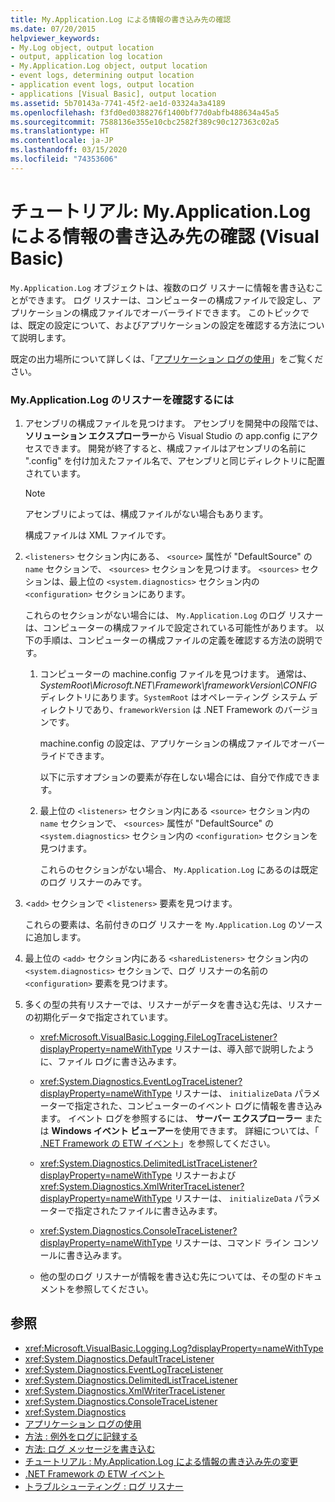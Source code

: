 ```yaml
---
title: My.Application.Log による情報の書き込み先の確認
ms.date: 07/20/2015
helpviewer_keywords:
- My.Log object, output location
- output, application log location
- My.Application.Log object, output location
- event logs, determining output location
- application event logs, output location
- applications [Visual Basic], output location
ms.assetid: 5b70143a-7741-45f2-ae1d-03324a3a4189
ms.openlocfilehash: f3fd0ed0388276f1400bf77d0abfb488634a45a5
ms.sourcegitcommit: 7588136e355e10cbc2582f389c90c127363c02a5
ms.translationtype: HT
ms.contentlocale: ja-JP
ms.lasthandoff: 03/15/2020
ms.locfileid: "74353606"
---
```

# <a name="walkthrough-determining-where-myapplicationlog-writes-information-visual-basic"></a>チュートリアル: My.Application.Log による情報の書き込み先の確認 (Visual Basic)

`My.Application.Log` オブジェクトは、複数のログ リスナーに情報を書き込むことができます。 ログ リスナーは、コンピューターの構成ファイルで設定し、アプリケーションの構成ファイルでオーバーライドできます。 このトピックでは、既定の設定について、およびアプリケーションの設定を確認する方法について説明します。

既定の出力場所について詳しくは、「[アプリケーション ログの使用](../../../../visual-basic/developing-apps/programming/log-info/working-with-application-logs.md)」をご覧ください。

### <a name="to-determine-the-listeners-for-myapplicationlog"></a>My.Application.Log のリスナーを確認するには

1. アセンブリの構成ファイルを見つけます。 アセンブリを開発中の段階では、**ソリューション エクスプローラー**から Visual Studio の app.config にアクセスできます。 開発が終了すると、構成ファイルはアセンブリの名前に ".config" を付け加えたファイル名で、アセンブリと同じディレクトリに配置されています。

    > [!NOTE]
    > アセンブリによっては、構成ファイルがない場合もあります。

    構成ファイルは XML ファイルです。

2. `<listeners>` セクション内にある、 `<source>` 属性が "DefaultSource" の `name` セクションで、 `<sources>` セクションを見つけます。 `<sources>` セクションは、最上位の `<system.diagnostics>` セクション内の `<configuration>` セクションにあります。

    これらのセクションがない場合には、 `My.Application.Log` のログ リスナーは、コンピューターの構成ファイルで設定されている可能性があります。 以下の手順は、コンピューターの構成ファイルの定義を確認する方法の説明です。

    1. コンピューターの machine.config ファイルを見つけます。 通常は、*SystemRoot\Microsoft.NET\Framework\frameworkVersion\CONFIG* ディレクトリにあります。`SystemRoot` はオペレーティング システム ディレクトリであり、`frameworkVersion` は .NET Framework のバージョンです。

        machine.config の設定は、アプリケーションの構成ファイルでオーバーライドできます。

        以下に示すオプションの要素が存在しない場合には、自分で作成できます。

    2. 最上位の `<listeners>` セクション内にある `<source>` セクション内の `name` セクションで、 `<sources>` 属性が "DefaultSource" の `<system.diagnostics>` セクション内の `<configuration>` セクションを見つけます。

        これらのセクションがない場合、 `My.Application.Log` にあるのは既定のログ リスナーのみです。

3. <`add>` セクションで <`listeners>` 要素を見つけます。

     これらの要素は、名前付きのログ リスナーを `My.Application.Log` のソースに追加します。

4. 最上位の `<add>` セクション内にある `<sharedListeners>` セクション内の `<system.diagnostics>` セクションで、ログ リスナーの名前の `<configuration>` 要素を見つけます。

5. 多くの型の共有リスナーでは、リスナーがデータを書き込む先は、リスナーの初期化データで指定されています。

    - <xref:Microsoft.VisualBasic.Logging.FileLogTraceListener?displayProperty=nameWithType> リスナーは、導入部で説明したように、ファイル ログに書き込みます。

    - <xref:System.Diagnostics.EventLogTraceListener?displayProperty=nameWithType> リスナーは、 `initializeData` パラメーターで指定された、コンピューターのイベント ログに情報を書き込みます。 イベント ログを参照するには、 **サーバー エクスプローラー** または **Windows イベント ビューアー**を使用できます。 詳細については、「 [.NET Framework の ETW イベント](../../../../framework/performance/etw-events.md)」を参照してください。

    - <xref:System.Diagnostics.DelimitedListTraceListener?displayProperty=nameWithType> リスナーおよび <xref:System.Diagnostics.XmlWriterTraceListener?displayProperty=nameWithType> リスナーは、 `initializeData` パラメーターで指定されたファイルに書き込みます。

    - <xref:System.Diagnostics.ConsoleTraceListener?displayProperty=nameWithType> リスナーは、コマンド ライン コンソールに書き込みます。

    - 他の型のログ リスナーが情報を書き込む先については、その型のドキュメントを参照してください。

## <a name="see-also"></a>参照

- <xref:Microsoft.VisualBasic.Logging.Log?displayProperty=nameWithType>
- <xref:System.Diagnostics.DefaultTraceListener>
- <xref:System.Diagnostics.EventLogTraceListener>
- <xref:System.Diagnostics.DelimitedListTraceListener>
- <xref:System.Diagnostics.XmlWriterTraceListener>
- <xref:System.Diagnostics.ConsoleTraceListener>
- <xref:System.Diagnostics>
- [アプリケーション ログの使用](../../../../visual-basic/developing-apps/programming/log-info/working-with-application-logs.md)
- [方法 : 例外をログに記録する](../../../../visual-basic/developing-apps/programming/log-info/how-to-log-exceptions.md)
- [方法: ログ メッセージを書き込む](../../../../visual-basic/developing-apps/programming/log-info/how-to-write-log-messages.md)
- [チュートリアル : My.Application.Log による情報の書き込み先の変更](../../../../visual-basic/developing-apps/programming/log-info/walkthrough-changing-where-my-application-log-writes-information.md)
- [.NET Framework の ETW イベント](../../../../framework/performance/etw-events.md)
- [トラブルシューティング : ログ リスナー](../../../../visual-basic/developing-apps/programming/log-info/troubleshooting-log-listeners.md)
